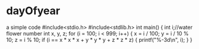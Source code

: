 # dayOfyear
a simple code
#include<stdio.h>
#include<stdlib.h>
int main() {
	int i;//water flower number 
	int x, y, z;
	for (i = 100; i < 999; i++)
	{
		x = i / 100;
		y = i / 10 % 10;
		z = i % 10;
		if (i == x * x * x + y * y * y + z * z * z)
		{
			printf("%-3d\n", i);
		}
	}
	
